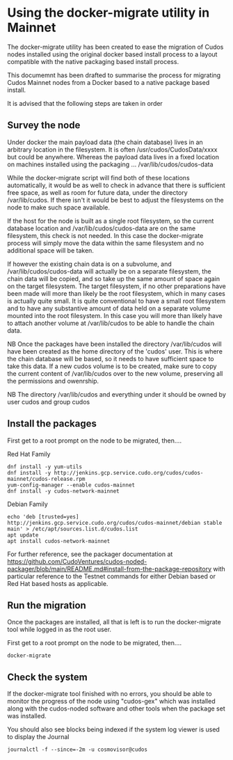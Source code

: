 # Using the docker-migrate utility in Mainnet

The docker-migrate utility has been created to ease the migration of Cudos nodes installed using the original docker based install process to a layout compatible with the native packaging based install process.

This documemnt has been drafted to summarise the process for migrating Cudos Mainnet nodes from a Docker based to a native package based install.

It is advised that the following steps are taken in order

## Survey the node

Under docker the main payload data (the chain database) lives in an arbitrary location in the filesystem. It is often /usr/cudos/CudosData/xxxx but could be anywhere. Whereas the payload data lives in a fixed location on machines installed using the packaging ... /var/lib/cudos/cudos-data

While the docker-migrate script will find both of these locations automatically, it would be as well to check in advance that there is sufficient free space, as well as room for future data, under the directory /var/lib/cudos. If there isn't it would be best to adjust the filesystems on the node to make such space available.

If the host for the node is built as a single root filesystem, so the current database location and /var/lib/cudos/cudos-data are on the same filesystem, this check is not needed. In this case the docker-migrate process will simply move the data within the same filesystem and no additional space will be taken.

If however the existing chain data is on a subvolume, and /var/lib/cudos/cudos-data will actually be on a separate filesystem, the chain data will be copied, and so take up the same amount of space again on the target filesystem. The target filesystem, if no other preparations have been made will more than likely be the root filesystem, which in many cases is actually quite small. It is quite conventional to have a small root filesystem and to have any substantive amount of data held on a separate volume mounted into the root filesystem. In this case you will more than likely have to attach another volume at /var/lib/cudos to be able to handle the chain data.

NB Once the packages have been installed the directory /var/lib/cudos will have been created as the home directory of the 'cudos' user. This is where the chain database will be based, so it needs to have sufficient space to take this data. If a new cudos volume is to be created, make sure to copy the current content of /var/lib/cudos over to the new volume, preserving all the permissions and owenrship.

NB The directory /var/lib/cudos and everything under it should be owned by user cudos and group cudos

## Install the packages

First get to a root prompt on the node to be migrated, then....

Red Hat Family
```
dnf install -y yum-utils
dnf install -y http://jenkins.gcp.service.cudo.org/cudos/cudos-mainnet/cudos-release.rpm
yum-config-manager --enable cudos-mainnet
dnf install -y cudos-network-mainnet
```

Debian Family
```
echo 'deb [trusted=yes] http://jenkins.gcp.service.cudo.org/cudos/cudos-mainnet/debian stable main' > /etc/apt/sources.list.d/cudos.list
apt update
apt install cudos-network-mainnet
```
For further reference, see the packager documentation at https://github.com/CudoVentures/cudos-noded-packager/blob/main/README.md#install-from-the-package-repository with particular reference to the Testnet commands for either Debian based or Red Hat based hosts as applicable.

## Run the migration

Once the packages are installed, all that is left is to run the docker-migrate tool while logged in as the root user.

First get to a root prompt on the node to be migrated, then....

```
docker-migrate
```

## Check the system

If the docker-migrate tool finished with no errors, you should be able to monitor the progress of the node using "cudos-gex" which was installed along with the cudos-noded software and other tools when the package set was installed.

You should also see blocks being indexed if the system log viewer is used to display the Journal

```
journalctl -f --since=-2m -u cosmovisor@cudos
```
